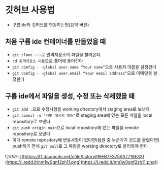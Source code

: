 # 깃허브 사용법
- 구름ide와 깃허브를 연동하는법(요약 버전)
## 처음 구름 ide 컨테이너를 만들었을 때
- ```git clone ~~~```로 원격저장소의 파일을 불러온다
- ```cd 원격저장소 이름```으로 폴더에 들어간다
- ```git config - -global user.name “Your name”```으로 사용자 이름을 설정한다
- ```git config - -global user.email “Your email address”```으로 이메일을 설정한다

## 구름 ide에서 파일을 생성, 수정 또는 삭제했을 때
- ```git add .```으로 수정사항을 working directory에서 staging area로 보낸다
- ```git commit -m "커밋 메시지 히어"```로 staging area에 있는 모든 파일을 local repository로 보낸다
- ```git push origin main```으로 local repository에 있는 파일을 remote repository로 보낸다
- 이때 remote repository에 변동사항이 있다면(팀원 중 누군가가 코드를 올렸다면) push하기 전에 ```git pull```로 그 파일을 working directory로 불러와야 한다

![요약도]([https://t1.daumcdn.net/cfile/tistory/99EB7E375A37719E33](https://i.redd.it/nm1w0gnf2zh11.png](https://i.redd.it/nm1w0gnf2zh11.png))
